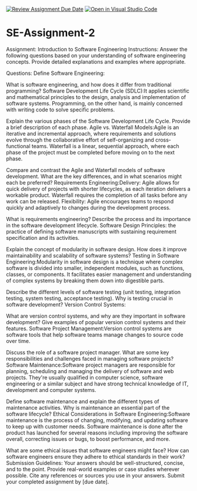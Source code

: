 [![Review Assignment Due Date](https://classroom.github.com/assets/deadline-readme-button-22041afd0340ce965d47ae6ef1cefeee28c7c493a6346c4f15d667ab976d596c.svg)](https://classroom.github.com/a/-ucQIGTc)
[![Open in Visual Studio Code](https://classroom.github.com/assets/open-in-vscode-2e0aaae1b6195c2367325f4f02e2d04e9abb55f0b24a779b69b11b9e10269abc.svg)](https://classroom.github.com/online_ide?assignment_repo_id=15286443&assignment_repo_type=AssignmentRepo)
# SE-Assignment-2
Assignment: Introduction to Software Engineering
Instructions:
Answer the following questions based on your understanding of software engineering concepts. Provide detailed explanations and examples where appropriate.

Questions:
Define Software Engineering:

What is software engineering, and how does it differ from traditional programming?
Software Development Life Cycle (SDLC):It applies scientific and mathematical principles to the design, analysis and implementation of software systems. Programming, on the other hand, is mainly concerned with writing code to solve specific problems.

Explain the various phases of the Software Development Life Cycle. Provide a brief description of each phase.
Agile vs. Waterfall Models:Agile is an iterative and incremental approach, where requirements and solutions evolve through the collaborative effort of self-organizing and cross-functional teams. Waterfall is a linear, sequential approach, where each phase of the project must be completed before moving on to the next phase.

Compare and contrast the Agile and Waterfall models of software development. What are the key differences, and in what scenarios might each be preferred?
Requirements Engineering:Delivery: Agile allows for quick delivery of projects with shorter lifecycles, as each iteration delivers a workable product. Waterfall requires the completion of all tasks before any work can be released. Flexibility: Agile encourages teams to respond quickly and adaptively to changes during the development process.

What is requirements engineering? Describe the process and its importance in the software development lifecycle.
Software Design Principles: the practice of defining software manuscripts with sustaining requirement specification and its activities.

Explain the concept of modularity in software design. How does it improve maintainability and scalability of software systems?
Testing in Software Engineering:Modularity in software design is a technique where complex software is divided into smaller, independent modules, such as functions, classes, or components. It facilitates easier management and understanding of complex systems by breaking them down into digestible parts.

Describe the different levels of software testing (unit testing, integration testing, system testing, acceptance testing). Why is testing crucial in software development?
Version Control Systems:

What are version control systems, and why are they important in software development? Give examples of popular version control systems and their features.
Software Project Management:Version control systems are software tools that help software teams manage changes to source code over time.

Discuss the role of a software project manager. What are some key responsibilities and challenges faced in managing software projects?
Software Maintenance:Software project managers are responsible for planning, scheduling and managing the delivery of software and web projects. They're usually qualified in computer science, software engineering or a similar subject and have strong technical knowledge of IT, development and computer systems.

Define software maintenance and explain the different types of maintenance activities. Why is maintenance an essential part of the software lifecycle?
Ethical Considerations in Software Engineering:Software maintenance is the process of changing, modifying, and updating software to keep up with customer needs. Software maintenance is done after the product has launched for several reasons including improving the software overall, correcting issues or bugs, to boost performance, and more.

What are some ethical issues that software engineers might face? How can software engineers ensure they adhere to ethical standards in their work?
Submission Guidelines:
Your answers should be well-structured, concise, and to the point.
Provide real-world examples or case studies wherever possible.
Cite any references or sources you use in your answers.
Submit your completed assignment by [due date].
